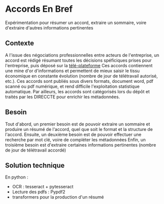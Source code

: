 # Accords En Bref

Expérimentation pour résumer un accord, extraire un sommaire, voire d'extraire d'autres informations pertinentes


## Contexte

A l'issue des négociations professionnelles entre acteurs de l'entreprise, un accord est rédigé résumant toutes les décisions spéficiques prises pour l'entreprise, puis déposé sur la [télé-plateforme](https://www.teleaccords.travail-emploi.gouv.fr/PortailTeleprocedures/)
Ces accords contiennent une mine d'or d'informations et permettent de mieux saisir le tissu économique en constante évolution (nombre de jour de télétravail autorisé, etc.).
Ces accords sont publiés sous divers formats, document word, pdf scanné ou pdf numérique, et rend difficile l'exploitation statistique automatique.
Par ailleurs, les accords sont catégorisés lors du dépôt et traités par les DIRECCTE pour enrichir les métadonnées.

## Besoin

Tout d'abord, un premier besoin est de pouvoir extraire un sommaire et produire un résumé de l'accord, quel que soit le format et la structure de l'accord.
Ensuite, un deuxième besoin est de pouvoir effectuer une recherche par mot clé, voire de compléter les métadonnées
Enfin, un troisième besoin est d'extraire certaines informations pertinentes (nombre de jour de télétravail accordé)


## Solution technique

En python :
* OCR : tesseract + pytesseract
* Lecture des pdfs : Pypdf2
* transformers pour la production d'un résumé